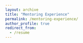 ```yaml
---
layout: archive
title: "Mentoring Experience"
permalink: /mentoring-experience/
author_profile: true
redirect_from:
  - /resume
---
```


